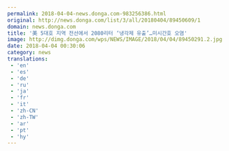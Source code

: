 ```yaml
---
permalink: 2018-04-04-news.donga.com-983256386.html
original: http://news.donga.com/list/3/all/20180404/89450609/1
domain: news.donga.com
title: '美 5대호 지역 전선에서 2080리터 ‘냉각제 유출’…미시간호 오염'
image: http://dimg.donga.com/wps/NEWS/IMAGE/2018/04/04/89450291.2.jpg
date: 2018-04-04 00:30:06
category: news
translations: 
 - 'en'
 - 'es'
 - 'de'
 - 'ru'
 - 'ja'
 - 'fr'
 - 'it'
 - 'zh-CN'
 - 'zh-TW'
 - 'ar'
 - 'pt'
 - 'hy'
---
```


